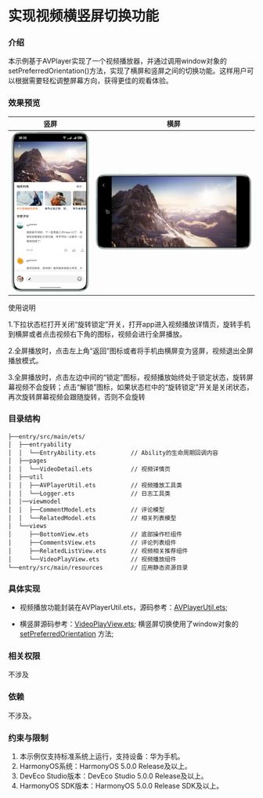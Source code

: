 # 实现视频横竖屏切换功能

### 介绍

本示例基于AVPlayer实现了一个视频播放器，并通过调用window对象的setPreferredOrientation()方法，实现了横屏和竖屏之间的切换功能。这样用户可以根据需要轻松调整屏幕方向，获得更佳的观看体验。

### 效果预览

| 竖屏                                                      | 横屏                                                                                                            | 
|---------------------------------------------------------|---------------------------------------------------------------------------------------------------------------|
| <img src="screenshots/devices/portrait.png" width='320'> | <img src="screenshots/devices/landscape.png" > |

使用说明

1.下拉状态栏打开关闭“旋转锁定”开关，打开app进入视频播放详情页，旋转手机到横屏或者点击视频右下角的图标，视频会进行全屏播放。

2.全屏播放时，点击左上角“返回”图标或者将手机由横屏变为竖屏，视频退出全屏播放模式。

3.全屏播放时，点击左边中间的“锁定”图标，视频播放始终处于锁定状态，旋转屏幕视频不会旋转；点击“解锁”图标，如果状态栏中的“旋转锁定”开关是关闭状态，再次旋转屏幕视频会跟随旋转，否则不会旋转

### 目录结构

```
├──entry/src/main/ets/
│  ├──entryability
│  │  └──EntryAbility.ets          // Ability的生命周期回调内容
│  ├──pages
│  │  └──VideoDetail.ets           // 视频详情页
│  ├──util 
│  │  ├──AVPlayerUtil.ets          // 视频播放工具类     
│  │  └──Logger.ets                // 日志工具类
│  │──viewmodel                  
│  │  ├──CommentModel.ets          // 评论模型
│  │  └──RelatedModel.ets          // 相关列表模型
│  └──views                 
│     ├──BottomView.ets            // 底部操作栏组件
│     ├──CommentsView.ets          // 评论列表组件
│     ├──RelatedListView.ets       // 视频相关推荐组件
│     └──VideoPlayView.ets         // 视频播放组件
└──entry/src/main/resources        // 应用静态资源目录
```

### 具体实现

* 视频播放功能封装在AVPlayerUtil.ets，源码参考：[AVPlayerUtil.ets](entry/src/main/ets/utils/AVPlayerUtil.ets);

* 横竖屏源码参考：[VideoPlayView.ets](entry/src/main/ets/views/VideoPlayView.ets);
  横竖屏切换使用了window对象的[setPreferredOrientation](https://developer.huawei.com/consumer/cn/doc/harmonyos-references/js-apis-window#setpreferredorientation9-1)
  方法;

### 相关权限

不涉及

### 依赖

不涉及。

### 约束与限制

1. 本示例仅支持标准系统上运行，支持设备：华为手机。
2. HarmonyOS系统：HarmonyOS 5.0.0 Release及以上。
3. DevEco Studio版本：DevEco Studio 5.0.0 Release及以上。
4. HarmonyOS SDK版本：HarmonyOS 5.0.0 Release SDK及以上。




